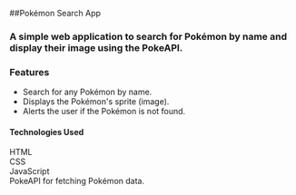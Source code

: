 ##Pokémon Search App
<h3>A simple web application to search for Pokémon by name and display their image using the PokeAPI.
</h3>

<h3>Features</h3>
<ul>
  <li>Search for any Pokémon by name.
</li>
  <li>Displays the Pokémon's sprite (image).
</li>
  <li>Alerts the user if the Pokémon is not found.
</li>
</ul>

<h4>Technologies Used</h4>
HTML<br/>
CSS<br/>
JavaScript<br/>
PokeAPI for fetching Pokémon data.
